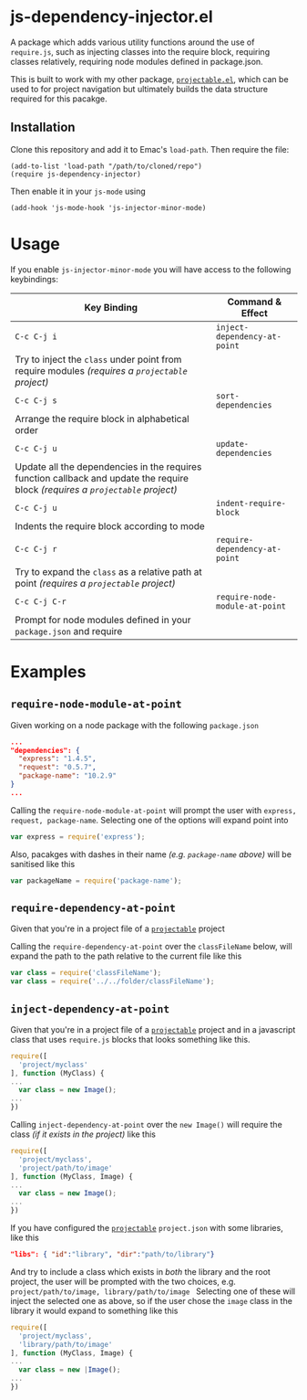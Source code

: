 # js-dependency-injector.el #

A package which adds various utility functions around the use of `require.js`, such as injecting classes into the require block, requiring classes relatively, requiring node modules defined in package.json.

This is built to work with my other package, [`projectable.el`](https://github.com/domtronn/projectable.el), which can be used to for project navigation but ultimately builds the data structure required for this pacakge.

## Installation ##

Clone this repository and add it to Emac's `load-path`. Then require the file:
```
(add-to-list 'load-path "/path/to/cloned/repo")
(require js-dependency-injector)
```
Then enable it in your `js-mode` using
```
(add-hook 'js-mode-hook 'js-injector-minor-mode)
```

# Usage

If you enable `js-injector-minor-mode` you will have access to the following keybindings:

Key Binding | Command & Effect
-------- | --- 
`C-c C-j i` | `inject-dependency-at-point`
 | Try to inject the `class` under point from require modules _(requires a `projectable` project)_
`C-c C-j s` | `sort-dependencies`
 | Arrange the require block in alphabetical order
`C-c C-j u` | `update-dependencies`
 | Update all the dependencies in the requires function callback and update the require block _(requires a `projectable` project)_
`C-c C-j u` | `indent-require-block`
 | Indents the require block according to mode
`C-c C-j r` | `require-dependency-at-point`
 | Try to expand the `class` as a relative path at point _(requires a `projectable` project)_
`C-c C-j C-r` | `require-node-module-at-point`
 | Prompt for node modules defined in your `package.json` and require

# Examples #

## `require-node-module-at-point` ##

Given working on a node package with the following `package.json`

```json
...
"dependencies": {
  "express": "1.4.5",
  "request": "0.5.7",
  "package-name": "10.2.9"
}
...
```

Calling the `require-node-module-at-point` will prompt the user with `express, request, package-name`.
Selecting one of the options will expand point into
```javascript
var express = require('express');
```
Also, pacakges with dashes in their name _(e.g. `package-name` above)_ will be sanitised like this
```javascript
var packageName = require('package-name');
```

## `require-dependency-at-point` ##

Given that you're in a project file of a [`projectable`](https://github.com/domtronn/projectable.el) project

Calling the `require-dependency-at-point` over the `classFileName` below,
will expand the path to the path relative to the current file like this
```javascript
var class = require('classFileName');
var class = require('../../folder/classFileName');
```

## `inject-dependency-at-point` ##

Given that you're in a project file of a [`projectable`](https://github.com/domtronn/projectable.el) project and in a javascript class that uses `require.js` blocks that looks something like this.

```javascript
require([
  'project/myclass'
], function (MyClass) {
...
  var class = new Image();
...
})
```

Calling `inject-dependency-at-point` over the `new Image()` will require the class _(if it exists in the project)_ like this

```javascript
require([
  'project/myclass',
  'project/path/to/image'
], function (MyClass, Image) {
...
  var class = new Image();
...
})
```

If you have configured the [`projectable`](https://github.com/domtronn/projectable.el) `project.json` with some libraries, like this
```json
"libs": { "id":"library", "dir":"path/to/library"}
```
And try to include a class which exists in _both_ the library and the root project, the user will be prompted with the two choices, e.g. `project/path/to/image, library/path/to/image `
Selecting one of these will inject the selected one as above, so if the user chose the `image` class in the library it would expand to something like this
```javascript
require([
  'project/myclass',
  'library/path/to/image'
], function (MyClass, Image) {
...
  var class = new |Image();
...
})
```

